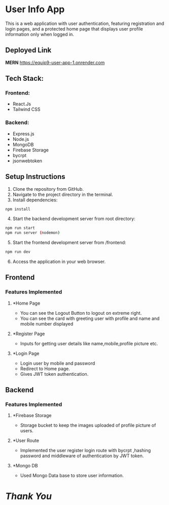 # User Info App

This is a web application with user authentication, featuring registration and login pages, and a protected home page that displays user profile information only when logged in.


## Deployed Link
**MERN** https://equip9-user-app-1.onrender.com

 
## Tech Stack:

### Frontend:
- React.Js
- Tailwind CSS

### Backend:

- Express.js
- Node.js
- MongoDB
- Firebase Storage
- bycrpt
- jsonwebtoken



## Setup Instructions
1. Clone the repository from GitHub.
2. Navigate to the project directory in the terminal.
3. Install dependencies:
```bash
npm install
```
4. Start the backend development server from root directory:
```bash
npm run start
npm run server (nodemon)
```
5. Start the frontend  development server from /frontend:
```bash
npm run dev
```

6. Access the application in your web browser.


## Frontend

### Features Implemented
1. *Home Page
   - You can see the Logout Button to logout on extreme right.
   - You can see the card with greeting user with profile and name and mobile number displayed 
   
2. *Register Page
   - Inputs for getting user details like name,mobile,profile picture etc.

3. *Login Page
   - Login user by mobile and password
   - Redirect to Home page.
   - Gives JWT token authentication.

## Backend

### Features Implemented
1. *Firebase Storage
   - Storage bucket to keep the images uploaded of profile picture of users.
   
2. *User Route
   - Implemented the user register login route with bycrpt ,hashing password and middleware of authentication by JWT token. 

3. *Mongo DB
   - Used Mongo Data base to store user information.


# *Thank You*